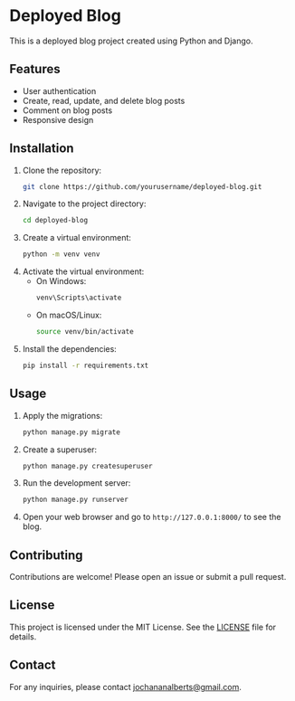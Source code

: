 # Deployed Blog

This is a deployed blog project created using Python and Django.

## Features

- User authentication
- Create, read, update, and delete blog posts
- Comment on blog posts
- Responsive design

## Installation

1. Clone the repository:
    ```bash
    git clone https://github.com/yourusername/deployed-blog.git
    ```
2. Navigate to the project directory:
    ```bash
    cd deployed-blog
    ```
3. Create a virtual environment:
    ```bash
    python -m venv venv
    ```
4. Activate the virtual environment:
    - On Windows:
        ```bash
        venv\Scripts\activate
        ```
    - On macOS/Linux:
        ```bash
        source venv/bin/activate
        ```
5. Install the dependencies:
    ```bash
    pip install -r requirements.txt
    ```

## Usage

1. Apply the migrations:
    ```bash
    python manage.py migrate
    ```
2. Create a superuser:
    ```bash
    python manage.py createsuperuser
    ```
3. Run the development server:
    ```bash
    python manage.py runserver
    ```
4. Open your web browser and go to `http://127.0.0.1:8000/` to see the blog.

## Contributing

Contributions are welcome! Please open an issue or submit a pull request.

## License

This project is licensed under the MIT License. See the [LICENSE](LICENSE) file for details.

## Contact

For any inquiries, please contact jochananalberts@gmail.com.

